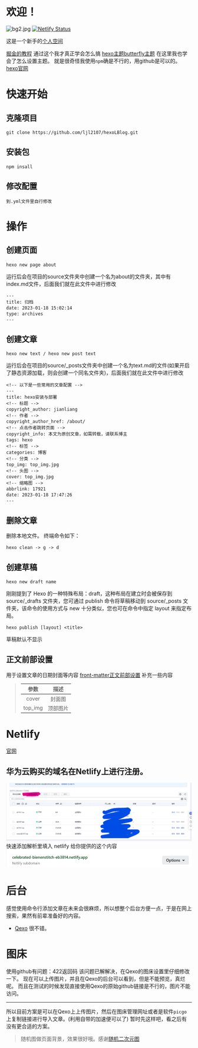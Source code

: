 # 欢迎！
![bg2.jpg](https://fastly.jsdelivr.net/gh/ljl2107/imageshack/Anime/bg2.jpg)
[![Netlify Status](https://api.netlify.com/api/v1/badges/325f0f8d-5b82-4167-9991-f5d5506a7bb1/deploy-status)](https://app.netlify.com/sites/celebrated-bienenstitch-eb3814/deploys)

这是一个新手的[个人空间](https://ljl2107.top/)

[掘金的教程](https://juejin.cn/post/7190953007591194679#heading-4)
通过这个我才真正学会怎么搞
[hexo主题butterfly主题](https://butterfly.js.org/)
在这里我也学会了怎么设置主题。
就是很奇怪我使用`npm`确是不行的，用github是可以的。
[hexo官网](https://hexo.io/zh-cn/docs/writing)
# 快速开始
## 克隆项目
```
git clone https://github.com/ljl2107/hexoLBlog.git
```
## 安装包
```
npm insall
```
## 修改配置
```
到.yml文件里自行修改
```


# 操作
## 创建页面
```
hexo new page about
```
运行后会在项目的source文件夹中创建一个名为about的文件夹，其中有index.md文件，后面我们就在此文件中进行修改
```
---
title: 归档
date: 2023-01-18 15:02:14
type: archives
---
```
## 创建文章
```
hexo new text / hexo new post text
```
运行后会在项目的source/_posts文件夹中创建一个名为text.md的文件(如果开启了静态资源加载，则会创建一个同名文件夹)，后面我们就在此文件中进行修改
```
<!-- 以下是一些常用的文章配置 -->
---
title: hexo安装与部署
<!-- 标题 -->
copyright_author: jianliang
<!-- 作者 -->
copyright_author_href: /about/
<!-- 点击作者跳转页面 -->
copyright_info: 本文为原创文章，如需转载，请联系博主
tags: hexo
<!-- 标签 -->
categories: 博客
<!-- 分类 -->
top_img: top_img.jpg
<!-- 头图 -->
cover: top_img.jpg
<!-- 缩略图 -->
abbrlink: 17921
date: 2023-01-18 17:47:26
---
```

## 删除文章
删除本地文件。
终端命令如下：
```
hexo clean -> g -> d
```

## 创建草稿
```
hexo new draft name
```
刚刚提到了 Hexo 的一种特殊布局：draft，这种布局在建立时会被保存到 source/_drafts 文件夹，您可通过 publish 命令将草稿移动到 source/_posts 文件夹，该命令的使用方式与 new 十分类似，您也可在命令中指定 layout 来指定布局。
```
hexo publish [layout] <title>
```
草稿默认不显示
## 正文前部设置
用于设置文章的日期封面等内容
[front-matter正文前部设置](https://hexo.io/zh-cn/docs/front-matter)
补充一些内容
> |   参数   |   描述   |
> | :-----: | :------: |
> |  cover  |  封面图  |
> | top_img | 顶部图片 |

# Netlify
[官网](https://app.netlify.com/)
## 华为云购买的域名在Netlify上进行注册。
![](vx_images/354101512230572.png)
快速添加解析里填入 netlify 给你提供的这个内容
![](vx_images/90061612248998.png)


# 后台

感觉使用命令行添加文章在未来会很麻烦，所以想整个后台方便一点，于是在网上搜索，果然有前辈准备好的内容。

* [Qexo](https://www.oplog.cn/qexo/start.html)
很不错。

# 图床
使用github有问题：422返回码
该问题已解解决，在Qexo的图床设置里仔细修改一下。
现在可以上传图片，并且在Qexo的后台可以看到，但是不能预览，真烂呢。
而且在测试的时候发现直接使用Qexo的原始github链接是不行的，图片不能访问。
****
所以目前方案是可以在Qexo上上传图片，然后在图床管理网址或者是软件`picgo`上复制链接进行导入文章。(利用自带的加速便可以了)
暂时先这样吧，看之后有没有更合适的方案。


>随机图做页面背景，效果很好哦。感谢[随机二次元图](https://www.loliapi.com/docs/acg/)
